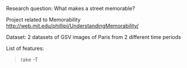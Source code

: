 Research question: 
What makes a street memorable?

Project related to Memorability
http://web.mit.edu/phillipi/UnderstandingMemorability/

Dataset:
2 datasets of GSV images of Paris from 2 different time periods

List of features:
> rake -T